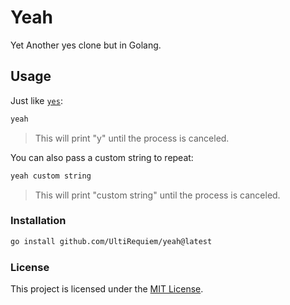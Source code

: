 # Yeah

Yet Another yes clone but in Golang.

## Usage

Just like [`yes`](<https://en.wikipedia.org/wiki/Yes_(Unix)>):

```bash
yeah
```

> This will print "y" until the process is canceled.

You can also pass a custom string to repeat:

```bash
yeah custom string
```

> This will print "custom string" until the process is canceled.

### Installation

```bash
go install github.com/UltiRequiem/yeah@latest
```

### License

This project is licensed under the [MIT License](./LICENSE.md).
